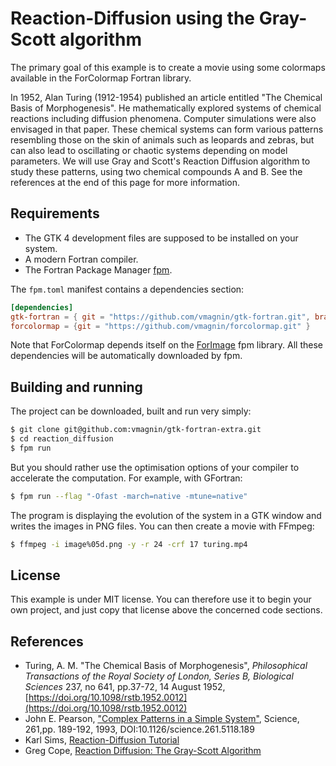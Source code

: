 # Reaction-Diffusion using the Gray-Scott algorithm

The primary goal of this example is to create a movie using some colormaps available in the ForColormap Fortran library.

In 1952, Alan Turing (1912-1954) published an article entitled "The Chemical Basis of Morphogenesis". He mathematically explored systems of chemical reactions including diffusion phenomena. Computer simulations were also envisaged in that paper. These chemical systems can form various patterns resembling those on the skin of animals such as leopards and zebras, but can also lead to oscillating or chaotic systems depending on model parameters. We will use Gray and Scott's Reaction Diffusion algorithm to study these patterns, using two chemical compounds A and B. See the references at the end of this page for more information.

## Requirements

- The GTK 4 development files are supposed to be installed on your system.
- A modern Fortran compiler.
- The Fortran Package Manager [fpm](https://fpm.fortran-lang.org/).

The `fpm.toml` manifest contains a dependencies section:

```toml
[dependencies]
gtk-fortran = { git = "https://github.com/vmagnin/gtk-fortran.git", branch = "gtk4" }
forcolormap = {git = "https://github.com/vmagnin/forcolormap.git" }
```
Note that ForColormap depends itself on the [ForImage](https://github.com/gha3mi/forimage) fpm library. All these dependencies will be automatically downloaded by fpm.


## Building and running

The project can be downloaded, built and run very simply:

```bash
$ git clone git@github.com:vmagnin/gtk-fortran-extra.git
$ cd reaction_diffusion
$ fpm run
```

But you should rather use the optimisation options of your compiler to accelerate the computation. For example, with GFortran:
```bash
$ fpm run --flag "-Ofast -march=native -mtune=native"
```

The program is displaying the evolution of the system in a GTK window and writes the images in PNG files. You can then create a movie with FFmpeg:
```bash
$ ffmpeg -i image%05d.png -y -r 24 -crf 17 turing.mp4
```


## License

This example is under MIT license. You can therefore use it to begin your own project, and just copy that license above the concerned code sections.


## References

* Turing, A. M. "The Chemical Basis of Morphogenesis", *Philosophical Transactions of the Royal Society of London,* *Series B, Biological Sciences* 237, no 641, pp.37-72, 14 August 1952, [https://doi.org/10.1098/rstb.1952.0012](https://doi.org/10.1098/rstb.1952.0012)
* John E. Pearson, ["Complex Patterns in a Simple System"](https://www.researchgate.net/publication/6011915_Complex_Patterns_in_a_Simple_System), Science, 261,pp. 189-192, 1993, DOI:10.1126/science.261.5118.189
* Karl Sims, [Reaction-Diffusion Tutorial](http://www.karlsims.com/rd.html)
* Greg Cope, [Reaction Diffusion: The Gray-Scott Algorithm](https://www.algosome.com/articles/reaction-diffusion-gray-scott.html)
